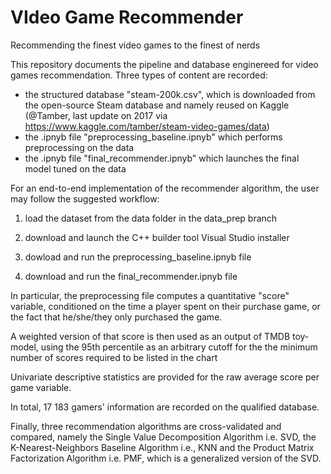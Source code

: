 # VIdeo Game Recommender
Recommending the finest video games to the finest of nerds

This repository documents the pipeline and database enginereed for video games recommendation. Three types of content are recorded: 
- the structured database "steam-200k.csv", which is downloaded from the open-source Steam database and namely reused on Kaggle (@Tamber, last update on 2017 via https://www.kaggle.com/tamber/steam-video-games/data)
- the .ipnyb file "preprocessing_baseline.ipnyb" which performs preprocessing on the data
- the .ipnyb file "final_recommender.ipnyb" which launches the final model tuned on the data

For an end-to-end implementation of the recommender algorithm, the user may follow the suggested workflow: 
1) load the dataset from the data folder in the data_prep branch

2) download and launch the C++ builder tool Visual Studio installer

3) dowload and run the preprocessing_baseline.ipnyb file

4) download and run the final_recommender.ipnyb file 

In particular, the preprocessing file computes a quantitative "score" variable,
conditioned on the time a player spent on their purchase game, or the fact that he/she/they
only purchased the game.

A weighted version of that score is then used as an output of TMDB toy-model, using
the 95th percentile as an arbitrary cutoff for the the minimum number of scores required to be listed in the chart

Univariate descriptive statistics are provided for the raw average score per game variable.

In total, 17 183 gamers' information are recorded on the qualified database.

Finally, three recommendation algorithms are cross-validated and compared, namely
the Single Value Decomposition Algorithm i.e. SVD, the K-Nearest-Neighbors Baseline Algorithm i.e., KNN and 
the Product Matrix Factorization Algorithm i.e. PMF, which is a generalized version of the SVD.
